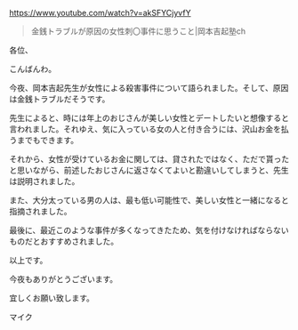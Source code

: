 https://www.youtube.com/watch?v=akSFYCjyvfY

> 金銭トラブルが原因の女性刺〇事件に思うこと|岡本吉起塾ch

各位、

こんばんわ。

今夜、岡本吉起先生が女性による殺害事件について語られました。そして、原因は金銭トラブルだそうです。

先生によると、時には年上のおじさんが美しい女性とデートしたいと想像すると言われました。それゆえ、気に入っている女の人と付き合うには、沢山お金を払うまでもできます。

それから、女性が受けているお金に関しては、貸されたではなく、ただで貰ったと思いながら、前述したおじさんに返さなくてよいと勘違いしてしまうと、先生は説明されました。

また、大分太っている男の人は、最も低い可能性で、美しい女性と一緒になると指摘されました。

最後に、最近このような事件が多くなってきたため、気を付けなければならないものだとおすすめされました。

以上です。

今夜もありがとうございます。

宜しくお願い致します。

マイク
